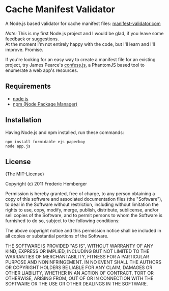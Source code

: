 # Cache Manifest Validator

A Node.js based validator for cache manifest files: [manifest-validator.com](http://manifest-validator.com)

*Note:* This is my first Node.js project and I would be glad, if you leave some feedback or suggestions.  
At the moment I'm not entirely happy with the code, but I'll learn and I'll improve. Promise.

If you're looking for an easy way to create a manifest file for an existing project, try James Pearce's
[confess.js](https://github.com/jamesgpearce/confess), a PhantomJS based tool to enumerate a web app's resources.


## Requirements

- [node.js](http://nodejs.org/)
- [npm (Node Package Manager)](http://npmjs.org/)


## Installation

Having Node.js and npm installed, run these commands:

	npm install formidable ejs paperboy
	node app.js


## License

(The MIT-License)

Copyright (c) 2011 Frederic Hemberger

Permission is hereby granted, free of charge, to any person obtaining a copy
of this software and associated documentation files (the "Software"), to deal
in the Software without restriction, including without limitation the rights
to use, copy, modify, merge, publish, distribute, sublicense, and/or sell
copies of the Software, and to permit persons to whom the Software is
furnished to do so, subject to the following conditions:

The above copyright notice and this permission notice shall be included in
all copies or substantial portions of the Software.

THE SOFTWARE IS PROVIDED "AS IS", WITHOUT WARRANTY OF ANY KIND, EXPRESS OR
IMPLIED, INCLUDING BUT NOT LIMITED TO THE WARRANTIES OF MERCHANTABILITY,
FITNESS FOR A PARTICULAR PURPOSE AND NONINFRINGEMENT. IN NO EVENT SHALL THE
AUTHORS OR COPYRIGHT HOLDERS BE LIABLE FOR ANY CLAIM, DAMAGES OR OTHER
LIABILITY, WHETHER IN AN ACTION OF CONTRACT, TORT OR OTHERWISE, ARISING FROM,
OUT OF OR IN CONNECTION WITH THE SOFTWARE OR THE USE OR OTHER DEALINGS IN
THE SOFTWARE.
